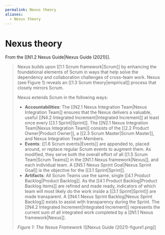 ```yaml
---
permalink: Nexus theory
aliases:
  - Nexus theory
---
```

# Nexus theory

From the [[N1.2 Nexus Guide|Nexus Guide (2021)]].

> Nexus builds upon [[1.1 Scrum framework|Scrum]] by enhancing the foundational elements of Scrum in ways that help solve the dependency and collaboration challenges of cross-team work. Nexus (see Figure 1) reveals an [[1.3 Scrum theory|empirical]] process that closely mirrors Scrum.
> 
> Nexus extends Scrum in the following ways:
> - **Accountabilities**: The [[N2.1 Nexus Integration Team|Nexus Integration Team]] ensures that the Nexus delivers a valuable, useful [[N4.2 Integrated Increment|Integrated Increment]] at least once every [[3.1 Sprint|Sprint]]. The [[N2.1 Nexus Integration Team|Nexus Integration Team]] consists of the [[2.2 Product Owner|Product Owner]], a [[2.3 Scrum Master|Scrum Master]], and Nexus Integration Team Members.
> - **Events**: [[1.6 Scrum events|Events]] are appended to, placed around, or replace regular Scrum events to augment them. As modified, they serve both the overall effort of all [[1.5 Scrum Team|Scrum Teams]] in the [[N1.1 Nexus framework|Nexus]], and each individual team. A [[N5.1 Nexus Sprint Goal|Nexus Sprint Goal]] is the objective for the [[3.1 Sprint|Sprint]].
> - **Artifacts**: All Scrum Teams use the same, single [[4.1 Product Backlog|Product Backlog]]. As the [[4.1 Product Backlog|Product Backlog items]] are refined and made ready, indicators of which team will most likely do the work inside a [[3.1 Sprint|Sprint]] are made transparent. A [[N4.1 Nexus Sprint Backlog|Nexus Sprint Backlog]] exists to assist with transparency during the Sprint. The [[N4.2 Integrated Increment|Integrated Increment]] represents the current sum of all integrated work completed by a [[N1.1 Nexus framework|Nexus]].
> 
> *Figure 1: The Nexus Framework*
> ![[Nexus Guide (2021)-figure1.png]]
